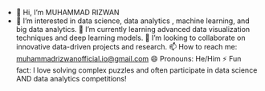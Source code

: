 - 👋 Hi, I’m MUHAMMAD RIZWAN
- 👀 I’m interested in data science, data analytics , machine learning, and big data analytics.
🌱 I’m currently learning advanced data visualization techniques and deep learning models.
💞️ I’m looking to collaborate on innovative data-driven projects and research.
📫 How to reach me: muhammadrizwanofficial.io@gmail.com
😄 Pronouns: He/Him
⚡ Fun fact: I love solving complex puzzles and often participate in data science AND data analytics competitions!

<!---
RizwanHub/RizwanHub is a ✨ special ✨ repository because its `README.md` (this file) appears on your GitHub profile.
You can click the Preview link to take a look at your changes.
--->

